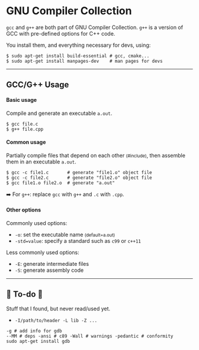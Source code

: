 # GNU Compiler Collection

<div class="row row-cols-md-2"><div>

`gcc` and `g++` are both part of GNU Compiler Collection. `g++` is a version of GCC with pre-defined options for C++ code.

You install them, and everything necessary for devs, using:

```shell!
$ sudo apt-get install build-essential # gcc, cmake...
$ sudo apt-get install manpages-dev    # man pages for devs
```
</div><div>
</div></div>

<hr class="sep-both">

## GCC/G++ Usage

<div class="row row-cols-md-2"><div>

#### Basic usage

Compile and generate an executable `a.out`.

```shell!
$ gcc file.c
$ g++ file.cpp
```

#### Common usage

Partially compile files that depend on each other <small>(#include)</small>, then assemble them in an executable `a.out`.

```shell!
$ gcc -c file1.c       # generate "file1.o" object file
$ gcc -c file2.c       # generate "file2.o" object file
$ gcc file1.o file2.o  # generate "a.out"
```

➡️ For `g++`: replace `gcc` with `g++` and `.c` with `.cpp`.
</div><div>

#### Other options

Commonly used options:

* `-o`: set the executable name <small>(default=a.out)</small>
* `-std=value`: specify a standard such as `c99` or `c++11`

Less commonly used options:

* `-E`: generate intermediate files
* `-S`: generate assembly code
</div></div>

<hr class="sep-both">

## 👻 To-do 👻

Stuff that I found, but never read/used yet.

<div class="row row-cols-md-2"><div>

*  `-I/path/to/header -L lib -Z ...`

```text!
-g # add info for gdb
--MM # deps -ansi # c89 -Wall # warnings -pedantic # conformity
sudo apt-get install gdb
```
</div><div>


</div></div>